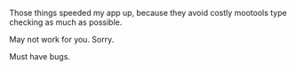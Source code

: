 Those things speeded my app up, because they avoid costly mootools type checking as much as possible.

May not work for you. Sorry.

Must have bugs.